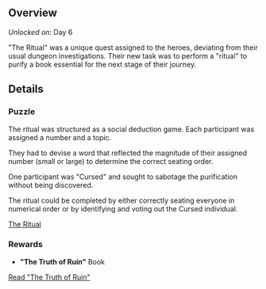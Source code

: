 <!-- title: The Ritual -->
<!-- quote: Get the order correct, and the ritual succeeds! -->
<!-- chapters: 1 -->
<!-- images: (Venue where the Ritual took place)-->
<!-- model: false -->

## Overview

_Unlocked on:_ Day 6

"The Ritual" was a unique quest assigned to the heroes, deviating from their usual dungeon investigations. Their new task was to perform a "ritual" to purify a book essential for the next stage of their journey.

## Details

### Puzzle

The ritual was structured as a social deduction game. Each participant was assigned a number and a topic.

They had to devise a word that reflected the magnitude of their assigned number (small or large) to determine the correct seating order.

One participant was "Cursed" and sought to sabotage the purification without being discovered.

The ritual could be completed by either correctly seating everyone in numerical order or by identifying and voting out the Cursed individual.

[The Ritual](#embed:https://www.youtube.com/live/tJ_YXGE3o2w?si=PuRoJPyk6DJCIjQC&t=5809)

### Rewards

- **"The Truth of Ruin"** Book

[Read "The Truth of Ruin"](#text:the-truth-of-ruin)
